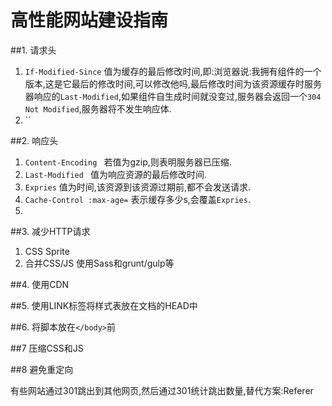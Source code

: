# 高性能网站建设指南

##1. 请求头 

1. `If-Modified-Since` 值为缓存的最后修改时间,即:浏览器说:我拥有组件的一个版本,这是它最后的修改时间,可以修改他吗,最后修改时间为该资源缓存时服务器响应的`Last-Modified`,如果组件自生成时间就没变过,服务器会返回一个`304 Not Modified`,服务器将不发生响应体.
2. `` 

##2. 响应头

1. `Content-Encoding ` 若值为gzip,则表明服务器已压缩.
2. `Last-Modified ` 值为响应资源的最后修改时间.
3. `Expries` 值为时间,该资源到该资源过期前,都不会发送请求.
4. `Cache-Control :max-age=` 表示缓存多少s,会覆盖`Expries`.
5. 

##3. 减少HTTP请求

1. CSS Sprite
2. 合并CSS/JS 使用Sass和grunt/gulp等


##4. 使用CDN

##5. 使用LINK标签将样式表放在文档的HEAD中

##6. 将脚本放在`</body>`前

##7 压缩CSS和JS

##8 避免重定向

有些网站通过301跳出到其他网页,然后通过301统计跳出数量,替代方案:Referer

